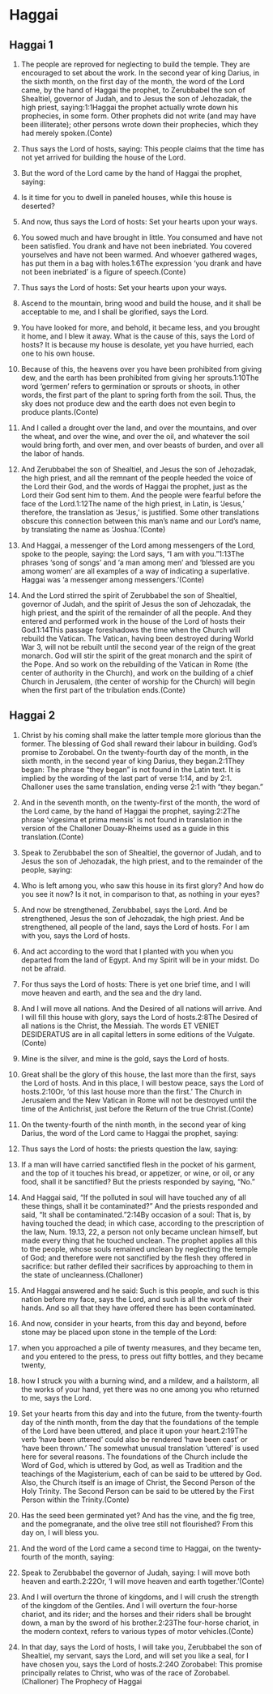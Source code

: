 # Haggai

## Haggai 1

1. The people are reproved for neglecting to build the temple. They are encouraged to set about the work.  In the second year of king Darius, in the sixth month, on the first day of the month, the word of the Lord came, by the hand of Haggai the prophet, to Zerubbabel the son of Shealtiel, governor of Judah, and to Jesus the son of Jehozadak, the high priest, saying:1:1Haggai the prophet actually wrote down his prophecies, in some form. Other prophets did not write (and may have been illiterate); other persons wrote down their prophecies, which they had merely spoken.(Conte)

2. Thus says the Lord of hosts, saying: This people claims that the time has not yet arrived for building the house of the Lord. 

3. But the word of the Lord came by the hand of Haggai the prophet, saying:

4. Is it time for you to dwell in paneled houses, while this house is deserted?

5. And now, thus says the Lord of hosts: Set your hearts upon your ways.

6. You sowed much and have brought in little. You consumed and have not been satisfied. You drank and have not been inebriated. You covered yourselves and have not been warmed. And whoever gathered wages, has put them in a bag with holes.1:6The expression ‘you drank and have not been inebriated’ is a figure of speech.(Conte)

7. Thus says the Lord of hosts: Set your hearts upon your ways.

8. Ascend to the mountain, bring wood and build the house, and it shall be acceptable to me, and I shall be glorified, says the Lord.

9. You have looked for more, and behold, it became less, and you brought it home, and I blew it away. What is the cause of this, says the Lord of hosts? It is because my house is desolate, yet you have hurried, each one to his own house.

10. Because of this, the heavens over you have been prohibited from giving dew, and the earth has been prohibited from giving her sprouts.1:10The word ‘germen’ refers to germination or sprouts or shoots, in other words, the first part of the plant to spring forth from the soil. Thus, the sky does not produce dew and the earth does not even begin to produce plants.(Conte)

11. And I called a drought over the land, and over the mountains, and over the wheat, and over the wine, and over the oil, and whatever the soil would bring forth, and over men, and over beasts of burden, and over all the labor of hands. 

12. And Zerubbabel the son of Shealtiel, and Jesus the son of Jehozadak, the high priest, and all the remnant of the people heeded the voice of the Lord their God, and the words of Haggai the prophet, just as the Lord their God sent him to them. And the people were fearful before the face of the Lord.1:12The name of the high priest, in Latin, is ‘Jesus,’ therefore, the translation as ‘Jesus,’ is justified. Some other translations obscure this connection between this man’s name and our Lord’s name, by translating the name as ‘Joshua.’(Conte)

13. And Haggai, a messenger of the Lord among messengers of the Lord, spoke to the people, saying: the Lord says, “I am with you.”1:13The phrases ‘song of songs’ and ‘a man among men’ and ‘blessed are you among women’ are all examples of a way of indicating a superlative. Haggai was ‘a messenger among messengers.’(Conte)

14. And the Lord stirred the spirit of Zerubbabel the son of Shealtiel, governor of Judah, and the spirit of Jesus the son of Jehozadak, the high priest, and the spirit of the remainder of all the people. And they entered and performed work in the house of the Lord of hosts their God.1:14This passage foreshadows the time when the Church will rebuild the Vatican. The Vatican, having been destroyed during World War 3, will not be rebuilt until the second year of the reign of the great monarch. God will stir the spirit of the great monarch and the spirit of the Pope. And so work on the rebuilding of the Vatican in Rome (the center of authority in the Church), and work on the building of a chief Church in Jerusalem, (the center of worship for the Church) will begin when the first part of the tribulation ends.(Conte)  

## Haggai 2

1. Christ by his coming shall make the latter temple more glorious than the former. The blessing of God shall reward their labour in building. God’s promise to Zorobabel.  On the twenty-fourth day of the month, in the sixth month, in the second year of king Darius, they began.2:1They began: The phrase “they began” is not found in the Latin text. It is implied by the wording of the last part of verse 1:14, and by 2:1. Challoner uses the same translation, ending verse 2:1 with “they began.”

2. And in the seventh month, on the twenty-first of the month, the word of the Lord came, by the hand of Haggai the prophet, saying:2:2The phrase ‘vigesima et prima mensis’ is not found in translation in the version of the Challoner Douay-Rheims used as a guide in this translation.(Conte)

3. Speak to Zerubbabel the son of Shealtiel, the governor of Judah, and to Jesus the son of Jehozadak, the high priest, and to the remainder of the people, saying:

4. Who is left among you, who saw this house in its first glory? And how do you see it now? Is it not, in comparison to that, as nothing in your eyes?

5. And now be strengthened, Zerubbabel, says the Lord. And be strengthened, Jesus the son of Jehozadak, the high priest. And be strengthened, all people of the land, says the Lord of hosts. For I am with you, says the Lord of hosts.

6. And act according to the word that I planted with you when you departed from the land of Egypt. And my Spirit will be in your midst. Do not be afraid.

7. For thus says the Lord of hosts: There is yet one brief time, and I will move heaven and earth, and the sea and the dry land.

8. And I will move all nations. And the Desired of all nations will arrive. And I will fill this house with glory, says the Lord of hosts.2:8The Desired of all nations is the Christ, the Messiah. The words ET VENIET DESIDERATUS are in all capital letters in some editions of the Vulgate.(Conte)

9. Mine is the silver, and mine is the gold, says the Lord of hosts.

10. Great shall be the glory of this house, the last more than the first, says the Lord of hosts. And in this place, I will bestow peace, says the Lord of hosts.2:10Or, ‘of this last house more than the first.’ The Church in Jerusalem and the New Vatican in Rome will not be destroyed until the time of the Antichrist, just before the Return of the true Christ.(Conte)

11. On the twenty-fourth of the ninth month, in the second year of king Darius, the word of the Lord came to Haggai the prophet, saying:

12. Thus says the Lord of hosts: the priests question the law, saying:

13. If a man will have carried sanctified flesh in the pocket of his garment, and the top of it touches his bread, or appetizer, or wine, or oil, or any food, shall it be sanctified? But the priests responded by saying, “No.”

14. And Haggai said, “If the polluted in soul will have touched any of all these things, shall it be contaminated?” And the priests responded and said, “It shall be contaminated.”2:14By occasion of a soul: That is, by having touched the dead; in which case, according to the prescription of the law, Num. 19.13, 22, a person not only became unclean himself, but made every thing that he touched unclean. The prophet applies all this to the people, whose souls remained unclean by neglecting the temple of God; and therefore were not sanctified by the flesh they offered in sacrifice: but rather defiled their sacrifices by approaching to them in the state of uncleanness.(Challoner)

15. And Haggai answered and he said: Such is this people, and such is this nation before my face, says the Lord, and such is all the work of their hands. And so all that they have offered there has been contaminated.

16. And now, consider in your hearts, from this day and beyond, before stone may be placed upon stone in the temple of the Lord:

17. when you approached a pile of twenty measures, and they became ten, and you entered to the press, to press out fifty bottles, and they became twenty,

18. how I struck you with a burning wind, and a mildew, and a hailstorm, all the works of your hand, yet there was no one among you who returned to me, says the Lord.

19. Set your hearts from this day and into the future, from the twenty-fourth day of the ninth month, from the day that the foundations of the temple of the Lord have been uttered, and place it upon your heart.2:19The verb ‘have been uttered’ could also be rendered ‘have been cast’ or ‘have been thrown.’ The somewhat unusual translation ‘uttered’ is used here for several reasons. The foundations of the Church include the Word of God, which is uttered by God, as well as Tradition and the teachings of the Magisterium, each of can be said to be uttered by God. Also, the Church itself is an image of Christ, the Second Person of the Holy Trinity. The Second Person can be said to be uttered by the First Person within the Trinity.(Conte)

20. Has the seed been germinated yet? And has the vine, and the fig tree, and the pomegranate, and the olive tree still not flourished? From this day on, I will bless you. 

21. And the word of the Lord came a second time to Haggai, on the twenty-fourth of the month, saying:

22. Speak to Zerubbabel the governor of Judah, saying: I will move both heaven and earth.2:22Or, ‘I will move heaven and earth together.’(Conte)

23. And I will overturn the throne of kingdoms, and I will crush the strength of the kingdom of the Gentiles. And I will overturn the four-horse chariot, and its rider; and the horses and their riders shall be brought down, a man by the sword of his brother.2:23The four-horse chariot, in the modern context, refers to various types of motor vehicles.(Conte)

24. In that day, says the Lord of hosts, I will take you, Zerubbabel the son of Shealtiel, my servant, says the Lord, and will set you like a seal, for I have chosen you, says the Lord of hosts.2:24O Zorobabel: This promise principally relates to Christ, who was of the race of Zorobabel.(Challoner) The Prophecy of Haggai 